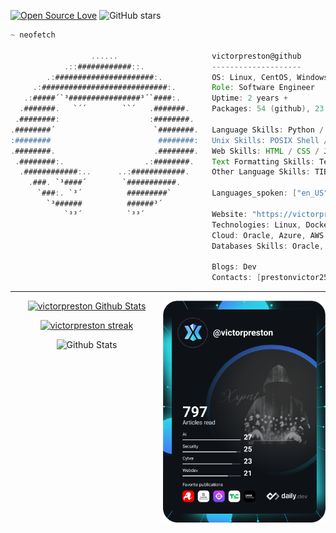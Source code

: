 [![Open Source Love](https://img.shields.io/badge/Open%20Source-%E2%9D%A4-red.svg)](https://en.wikipedia.org/wiki/Open_source)
![GitHub stars](https://img.shields.io/github/stars/victorpreston?label=Stars&style=social)


```groovy
~ neofetch

                  ......                     victorpreston@github
            .::############::.               --------------------
        .:######################:.           OS: Linux, CentOS, Windows
     .:############################:.        Role: Software Engineer 
   .:#####´`³################³´`####:.       Uptime: 2 years +
  .#######.   `´´        ``´   .#######.     Packages: 54 (github), 23 (aur)
 .########:                    :########.
.########´                      `########.   Language Skills: Python / Java / C / C++ / Go Lang
:########                        ########:   Unix Skills: POSIX Shell / Bash / AWK / Regex / Perl
.########.                      .########.   Web Skills: HTML / CSS / JavaScript / PHP  
 .########:.                  .:########.    Text Formatting Skills: TeX / roff
  .############:..      ..:############.     Other Language Skills: TIBasic / Batch
    .###. `³####´        `###########.
      `###:. `³´          #########`         Languages_spoken: ["en_US", "es_ES"]
        `³######          ######³´
            `³³´          `³³´               Website: "https://victorpreston.tech"
                                             Technologies: Linux, Docker, Splunk, Graylog, ArcSight
                                             Cloud: Oracle, Azure, AWS
                                             Databases Skills: Oracle, MySQl, SQLite, MongoDB, Cassandra

                                             Blogs: Dev
                                             Contacts: [prestonvictor25@gmail.com, +254743575434]

```

--------
<a href="https://app.daily.dev/victorpreston">
 <img src="devcard.svg" align="right" width="260" alt="Victor Preston's Dev Card"/></a>


<div align="center">
  <a href="https://github.com/victorpreston/github-readme-stats"><img title="🔥 Follow me on github and star some of my repos" alt="victorpreston Github Stats" src="https://github-readme-stats-sigma-five.vercel.app/api?username=victorpreston&show_icons=true&count_private=true&theme=react&hide_border=true&bg_color=0D1117" /></a>
</div>
<div>                
 <p align="center">
    <a href="https://github.com/geeky-prashant/github-readme-streak-stats">
        <img title="🔥 Follow me on github and star some of my repos" alt="victorpreston streak" src="https://github-readme-streak-stats.herokuapp.com/?user=victorpreston&theme=react&hide_border=true&stroke=0000&background=0D1117"/>
    </a>
</p>
</div>


<p align="center">
        <img src="https://raw.githubusercontent.com/mayhemantt/mayhemantt/Update/svg/Bottom.svg" alt="Github Stats"/>
</p>        




